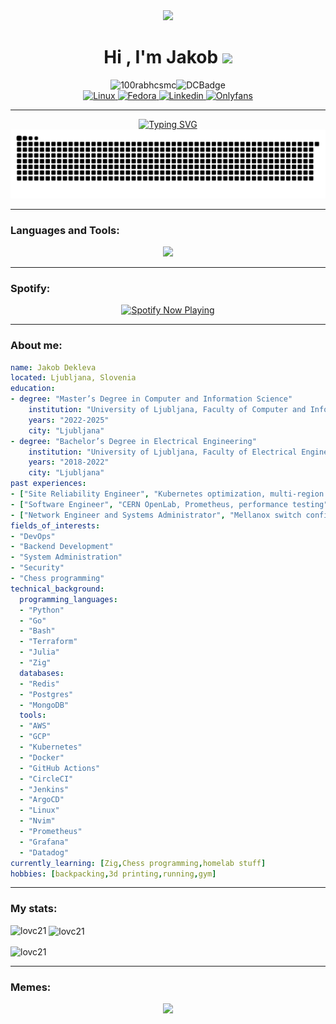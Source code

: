 
<div id="header" align="center">
  <img src="https://cdna.artstation.com/p/assets/images/images/069/324/424/original/k-s-o-m-u-art-cashmoneygojirav1c.gif?1699882361" width="500"/>
</div>

<div style="text-align:center;"align="center";" >
  <h1><b>Hi , I'm Jakob </b><img src="https://media.giphy.com/media/hvRJCLFzcasrR4ia7z/giphy.gif" width="35"></h1>
</div>

<div style="display: flex; justify-content: center; align-items: center;" align="center">
  <img src="https://komarev.com/ghpvc/?username=lovc21&label=Profile%20views&color=0e75b6&style=flat" alt="100rabhcsmc" />
  <img src="https://dcbadge.vercel.app/api/shield/213393526707322880?style=plastic" alt="DCBadge" />
</div>

<div style="text-align:center;"align="center">
  <a href="https://www.linux.org/">
    <img src="https://img.shields.io/badge/Linux-OS?style=flat&logo=linux&logoColor=white&label=OS&color=F0B90D" alt="Linux">
  </a>
  <a href="https://fedoraproject.org/">
    <img src="https://img.shields.io/badge/Distro-OS?style=flat&logo=Fedora&logoColor=white&label=Fedora&color=3c6eb4" alt="Fedora">
  </a>
  <a href="https://www.linkedin.com/in/jakob-dekleva1999/">
    <img src="https://img.shields.io/badge/Jakob-OS?style=flat&logo=Linkedin&logoColor=white&label=Linkedin&color=0a66c2" alt="Linkedin">
  </a>
  <a href="https://www.youtube.com/watch?v=dQw4w9WgXcQ">
    <img src="https://img.shields.io/badge/Onlyfans-OS?style=flat&logo=Onlyfans&logoColor=white&label=My&color=00AFF0" alt="Onlyfans">
  </a>
</div>

---
<div align="center">
  <a href="https://git.io/typing-svg">
    <img src="https://readme-typing-svg.demolab.com?font=Fira+Code&pause=1000&color=1C13F7&width=435&lines=Hello%F0%9F%91%8B%F0%9F%91%8B%F0%9F%91%8B%2C+welcome+to+my+page!;Hope+you+enjoy+your+stay;Just+a+bit+about+me;I'm+just+a+chill+guy+trying+to+build+some+cool+software+and+have+fun+along+the+way." alt="Typing SVG" />
  </a>
</div>
<picture>
  <img alt="github-snake" src="images/github-user-contribution.svg" />
</picture>

---
<h3 align="left">Languages and Tools:</h3>
<p align="center">
  <a href="https://skillicons.dev">
    <img src="https://skillicons.dev/icons?i=gcp,aws,prometheus,postgres,kubernetes,docker,linux,terraform,bash,go,py,julia,nextjs,neovim" />
  </a>
</p>

---
<h3 align="left">Spotify:</h3>

<p align="center">
  <a href="https://spotify-github-profile.kittinanx.com/api/view.svg?uid=22o4dahf3bscqdol5ora2socq&redirect=true">
    <img src="https://spotify-github-profile.kittinanx.com/api/view.svg?uid=22o4dahf3bscqdol5ora2socq&cover_image=true&theme=default&show_offline=true&background_color=121212&interchange=true&bar_color=53b14f&bar_color_cover=false" alt="Spotify Now Playing" />
  </a>
</p>

---
<h3 align="left">About me:</h3>

```yaml
name: Jakob Dekleva
located: Ljubljana, Slovenia
education:
- degree: "Master’s Degree in Computer and Information Science"
    institution: "University of Ljubljana, Faculty of Computer and Information Science"
    years: "2022-2025"
    city: "Ljubljana"
- degree: "Bachelor’s Degree in Electrical Engineering"
    institution: "University of Ljubljana, Faculty of Electrical Engineering"
    years: "2018-2022"
    city: "Ljubljana"
past experiences:
- ["Site Reliability Engineer", "Kubernetes optimization, multi-region deployment, CI/CD, security", "DevRev", "Ljubljana, Slovenia", "Dec 2023 - Feb 2025"]
- ["Software Engineer", "CERN OpenLab, Prometheus, performance testing", "Comtrade 360", "Ljubljana, Slovenia", "Jul 2022 - Jul 2023"]
- ["Network Engineer and Systems Administrator", "Mellanox switch configuration via SDN and refurbishment of legacy infrastructure", "ARNES", "Ljubljana, Slovenia", "Mar 2021 - Oct 2021"]
fields_of_interests:
- "DevOps"
- "Backend Development"
- "System Administration"
- "Security"
- "Chess programming"
technical_background:
  programming_languages:
  - "Python"
  - "Go"
  - "Bash"
  - "Terraform"
  - "Julia"
  - "Zig"
  databases:
  - "Redis"
  - "Postgres"
  - "MongoDB"
  tools:
  - "AWS"
  - "GCP"
  - "Kubernetes"
  - "Docker"
  - "GitHub Actions"
  - "CircleCI"
  - "Jenkins"
  - "ArgoCD"
  - "Linux"
  - "Nvim"
  - "Prometheus"
  - "Grafana"
  - "Datadog"
currently_learning: [Zig,Chess programming,homelab stuff]
hobbies: [backpacking,3d printing,running,gym]

```

---
<h3 align="left">My stats:</h3>
<p><img align="left" src="https://github-readme-stats.vercel.app/api/top-langs?username=lovc21&show_icons=true&locale=en&layout=compact&theme=dark" alt="lovc21" /></p>

<p>&nbsp;<img align="center" src="https://github-readme-stats.vercel.app/api?username=lovc21&show_icons=true&locale=en&theme=dark" alt="lovc21" /></p>

<p><img align="center" src="https://github-readme-streak-stats.herokuapp.com/?user=lovc21&theme=dark" alt="lovc21" /></p>

---
<h3 align="left">Memes:</h3>
<p align="center">
<img src="https://subreddit-memes-trinibs-projects.vercel.app/api/meme" width="400px"/>

<!--
**lovc21/lovc21** is a ✨ _special_ ✨ repository because its `README.md` (this file) appears on your GitHub profile.

Here are some ideas to get you started:

- 🔭 I’m currently working on ...
- 🌱 I’m currently learning ...
- 👯 I’m looking to collaborate on ...
- 🤔 I’m looking for help with ...
- 💬 Ask me about ...
- 📫 How to reach me: ...
- 😄 Pronouns: ...
- ⚡ Fun fact: ...
-->
